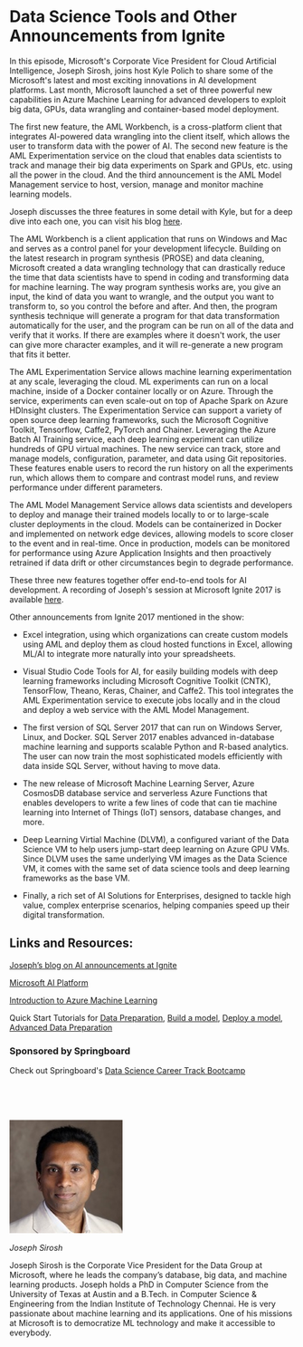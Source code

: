 # Data Science Tools and Other Announcements from Ignite

In this episode, Microsoft's Corporate Vice President for Cloud Artificial Intelligence, Joseph Sirosh, joins host Kyle Polich to share some of the Microsoft's latest and most exciting innovations in AI development platforms. Last month, Microsoft launched a set of three powerful new capabilities in Azure Machine Learning for advanced developers to exploit big data, GPUs, data wrangling and container-based model deployment. 

The first new feature, the AML Workbench, is a cross-platform client that integrates AI-powered data wrangling into the client itself, which allows the user to transform data with the power of AI. The second new feature is the AML Experimentation service on the cloud that enables data scientists to track and manage their big data experiments on Spark and GPUs, etc. using all the power in the cloud. And the third announcement is the AML Model Management service to host, version, manage and monitor machine learning models.

Joseph discusses the three features in some detail with Kyle, but for a deep dive into each one, you can visit his blog [here](https://azure.microsoft.com/en-us/blog/diving-deep-into-what-s-new-with-azure-machine-learning/).

The AML Workbench is a client application that runs on Windows and Mac and serves as a control panel for your development lifecycle. Building on the latest research in program synthesis (PROSE) and data cleaning,  Microsoft created a data wrangling technology that can drastically reduce the time that data scientists have to spend in coding and transforming data for machine learning. The way program synthesis works are, you give an input, the kind of data you want to wrangle, and the output you want to transform to, so you control the before and after. And then, the program synthesis technique will generate a program for that data transformation automatically for the user, and the program can be run on all of the data and verify that it works. If there are examples where it doesn't work, the user can give more character examples, and it will re-generate a new program that fits it better. 

The AML Experimentation Service allows machine learning experimentation at any scale, leveraging the cloud. ML experiments can run on a local machine, inside of a Docker container locally or on Azure. Through the service, experiments can even scale-out on top of Apache Spark on Azure HDInsight clusters.  The Experimentation Service can support a variety of open source deep learning frameworks, such the Microsoft Cognitive Toolkit, Tensorflow, Caffe2, PyTorch and Chainer. Leveraging the Azure Batch AI Training service, each deep learning experiment can utilize hundreds of GPU virtual machines. The new service can track, store and manage models, configuration, parameter, and data using Git repositories. These features enable users to record the run history on all the experiments run, which allows them to compare and contrast model runs, and review performance under different parameters.

The AML Model Management Service allows data scientists and developers to deploy and manage their trained models locally to or to large-scale cluster deployments in the cloud. Models can be containerized in Docker and implemented on network edge devices, allowing models to score closer to the event and in real-time. Once in production, models can be monitored for performance using Azure Application Insights and then proactively retrained if data drift or other circumstances begin to degrade performance. 

These three new features together offer end-to-end tools for AI development. A recording of Joseph's session at Microsoft Ignite 2017 is available [here](https://www.youtube.com/watch?v=MUqo-lsAKgQ&feature=youtu.be). 

Other announcements from Ignite 2017 mentioned in the show:

- Excel integration, using which organizations can create custom models using AML and deploy them as cloud hosted functions in Excel, allowing ML/AI to integrate more naturally into your spreadsheets.

- Visual Studio Code Tools for AI, for easily building models with deep learning frameworks including Microsoft Cognitive Toolkit (CNTK), TensorFlow, Theano, Keras, Chainer, and Caffe2. This tool integrates the AML Experimentation service to execute jobs locally and in the cloud and deploy a web service with the AML Model Management.

- The first version of SQL Server 2017 that can run on Windows Server, Linux, and Docker. SQL Server 2017 enables advanced in-database machine learning and supports scalable Python and R-based analytics. The user can now train the most sophisticated models efficiently with data inside SQL Server, without having to move data. 

- The new release of Microsoft Machine Learning Server,
Azure CosmosDB database service and serverless Azure Functions that enables developers to write a few lines of code that can tie machine learning into Internet of Things (IoT) sensors, database changes, and more.

- Deep Learning Virtial Machine (DLVM), a configured variant of the Data Science VM to help users jump-start deep learning on Azure GPU VMs. Since DLVM uses the same underlying VM images as the Data Science VM, it comes with the same set of data science tools and deep learning frameworks as the base VM.

- Finally, a rich set of AI Solutions for Enterprises, designed to tackle high value, complex enterprise scenarios, helping companies speed up their digital transformation.

## Links and Resources:

[Joseph’s blog on AI announcements at Ignite](https://azure.microsoft.com/en-us/blog/tools-for-the-ai-driven-digital-transformation/)

[Microsoft AI Platform](https://www.google.com/url?hl=en&q=http://azure.com/ai&source=gmail&ust=1507326032660000&usg=AFQjCNFjp9L4liYt8Io9oQjEpczWOPT3rA)

[Introduction to Azure Machine Learning](https://docs.microsoft.com/en-us/azure/machine-learning/preview/overview-what-is-azure-ml)

Quick Start Tutorials for [Data Preparation](https://docs.microsoft.com/en-us/azure/machine-learning/preview/tutorial-classifying-iris-part-1), [Build a model](https://docs.microsoft.com/en-us/azure/machine-learning/preview/tutorial-classifying-iris-part-2), [Deploy a model](https://docs.microsoft.com/en-us/azure/machine-learning/preview/tutorial-classifying-iris-part-3), [Advanced Data Preparation](https://docs.microsoft.com/en-us/azure/machine-learning/preview/tutorial-bikeshare-dataprep)

### Sponsored by Springboard
Check out Springboard's [Data Science Career Track Bootcamp](https://sbdata.co/datascareer)

<br/><br/><br/>

<div class="row">
	<div class="col-xs-12 col-sm-3">
		<img alt="Joseph Sirosh" src="src-data-science-tools-and-other-announcements-from-ignite/joseph-sirosh.jpg" />
		<br/>
		<p><i>Joseph Sirosh</i></p>
	</div>
	<div class="col-xs-12 col-sm-9">
		Joseph Sirosh is the Corporate Vice President for the Data Group at Microsoft, where he leads the company’s database, big data, and machine learning products. Joseph holds a PhD in Computer Science from the University of Texas at Austin and a B.Tech. in Computer Science & Engineering from the Indian Institute of Technology Chennai. He is very passionate about machine learning and its applications. One of his missions at Microsoft is to democratize ML technology and make it accessible to everybody.
	</div>
</div>
